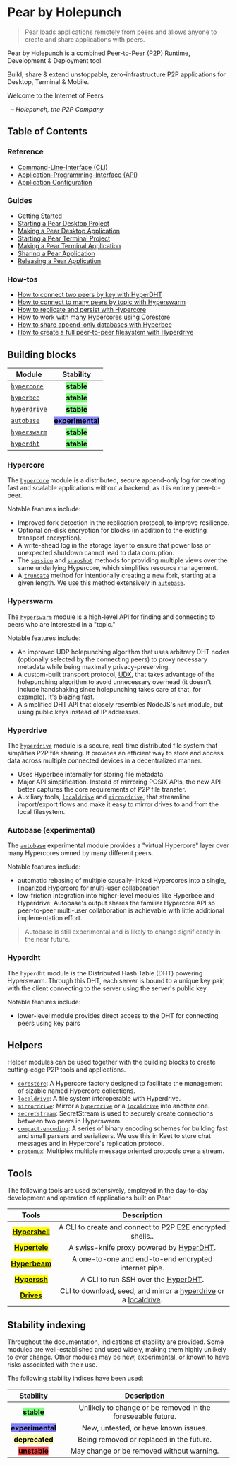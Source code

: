 # Pear by Holepunch

> Pear loads applications remotely from peers and allows anyone to create and share applications with peers.

Pear by Holepunch is a combined Peer-to-Peer (P2P) Runtime, Development & Deployment tool.

Build, share & extend unstoppable, zero-infrastructure P2P applications for Desktop, Terminal & Mobile.

Welcome to the Internet of Peers

&nbsp; _– Holepunch, the P2P Company_

## Table of Contents

### Reference

* [Command-Line-Interface (CLI)](./reference/cli.md)
* [Application-Programming-Interface (API)](./reference/api.md)
* [Application Configuration](./reference/configuration.md)

### Guides

* [Getting Started](./guide/getting-started.md)
* [Starting a Pear Desktop Project](./guide/starting-a-pear-desktop-project.md)
* [Making a Pear Desktop Application](./guide/making-a-pear-desktop-app.md)
* [Starting a Pear Terminal Project](./guide/starting-a-pear-terminal-project.md)
* [Making a Pear Terminal Application](./guide/making-a-pear-terminal-app.md)
* [Sharing a Pear Application](./guide/sharing-a-pear-app.md)
* [Releasing a Pear Application](./guide/releasing-a-pear-app.md)

### How-tos

* [How to connect two peers by key with HyperDHT](./howto/connect-two-peers-by-key-with-hyperdht.md)
* [How to connect to many peers by topic with Hyperswarm](./howto/connect-to-many-peers-by-topic-with-hyperswarm.md)
* [How to replicate and persist with Hypercore](./howto/replicate-and-persist-with-hypercore.md)
* [How to work with many Hypercores using Corestore](./howto/work-with-many-hypercores-using-corestore.md)
* [How to share append-only databases with Hyperbee](./howto/share-append-only-databases-with-hyperbee.md)
* [How to create a full peer-to-peer filesystem with Hyperdrive](./howto/create-a-full-peer-to-peer-filesystem-with-hyperdrive.md)

## Building blocks

|  Module                                         |                           Stability                          |
| ------------------------------------------------| :----------------------------------------------------------: |
| [`hypercore`](./building-blocks/hypercore.md)   |    <mark style="background-color: #80ff80;">**stable**</mark>   |
| [`hyperbee`](./building-blocks/hyperbee.md)     |    <mark style="background-color: #80ff80;">**stable**</mark>   |
| [`hyperdrive`](./building-blocks/hyperdrive.md) |    <mark style="background-color: #80ff80;">**stable**</mark>   |
| [`autobase`](./building-blocks/autobase.md)     | <mark style="background-color: #8484ff;">**experimental**</mark> |
| [`hyperswarm`](./building-blocks/hyperswarm.md) |    <mark style="background-color: #80ff80;">**stable**</mark>   |
| [`hyperdht`](./building-blocks/hyperdht.md)     |    <mark style="background-color: #80ff80;">**stable**</mark>   |

### Hypercore

The [`hypercore`](./building-blocks/hypercore.md) module is a distributed, secure append-only log for creating fast and scalable applications without a backend, as it is entirely peer-to-peer.

Notable features include:

* Improved fork detection in the replication protocol, to improve resilience.
* Optional on-disk encryption for blocks (in addition to the existing transport encryption).
* A write-ahead log in the storage layer to ensure that power loss or unexpected shutdown cannot lead to data corruption.
* The [`session`](./building-blocks/hypercore.md#core.session-options) and [`snapshot`](./building-blocks/hypercore.md#core.snapshot-options) methods for providing multiple views over the same underlying Hypercore, which simplifies resource management.
* A [`truncate`](./building-blocks/hypercore.md#await-core.truncate-newlength-forkid) method for intentionally creating a new fork, starting at a given length. We use this method extensively in [`autobase`](./building-blocks/autobase.md).

### Hyperswarm

The [`hyperswarm`](./building-blocks/hyperswarm.md) module is a high-level API for finding and connecting to peers who are interested in a "topic."

Notable features include:

* An improved UDP holepunching algorithm that uses arbitrary DHT nodes (optionally selected by the connecting peers) to proxy necessary metadata while being maximally privacy-preserving.
* A custom-built transport protocol, [UDX](https://github.com/hyperswarm/libudx), that takes advantage of the holepunching algorithm to avoid unnecessary overhead (it doesn't include handshaking since holepunching takes care of that, for example). It's blazing fast.
* A simplified DHT API that closely resembles NodeJS's `net` module, but using public keys instead of IP addresses.

### Hyperdrive

The [`hyperdrive`](./building-blocks/hyperdrive.md) module is a secure, real-time distributed file system that simplifies P2P file sharing. It provides an efficient way to store and access data across multiple connected devices in a decentralized manner.

* Uses Hyperbee internally for storing file metadata
* Major API simplification. Instead of mirroring POSIX APIs, the new API better captures the core requirements of P2P file transfer.
* Auxiliary tools, [`localdrive`](./helpers/localdrive.md) and [`mirrordrive`](./helpers/mirrordrive.md), that streamline import/export flows and make it easy to mirror drives to and from the local filesystem.

### Autobase (experimental)

The [`autobase`](./building-blocks/autobase.md) experimental module provides a "virtual Hypercore" layer over many Hypercores owned by many different peers. 

Notable features include:

* automatic rebasing of multiple causally-linked Hypercores into a single, linearized Hypercore for multi-user collaboration
* low-friction integration into higher-level modules like Hyperbee and Hyperdrive: Autobase's output shares the familiar Hypercore API so peer-to-peer multi-user collaboration is achievable with little additional implementation effort.

> Autobase is still experimental and is likely to change significantly in the near future.

### Hyperdht

The `hyperdht` module is the Distributed Hash Table (DHT) powering Hyperswarm. Through this DHT, each server is bound to a unique key pair, with the client connecting to the server using the server's public key.

Notable features include:

* lower-level module provides direct access to the DHT for connecting peers using key pairs

## Helpers

Helper modules can be used together with the building blocks to create cutting-edge P2P tools and applications.

* [`corestore`](./helpers/corestore.md): A Hypercore factory designed to facilitate the management of sizable named Hypercore collections.
* [`localdrive`](./helpers/localdrive.md): A file system interoperable with Hyperdrive.
* [`mirrordrive`](./helpers/mirrordrive.md): Mirror a [`hyperdrive`](./building-blocks/hyperdrive.md) or a [`localdrive`](./helpers/localdrive.md) into another one.
* [`secretstream`](./helpers/secretstream.md): SecretStream is used to securely create connections between two peers in Hyperswarm.
* [`compact-encoding`](./helpers/compact-encoding.md): A series of binary encoding schemes for building fast and small parsers and serializers. We use this in Keet to store chat messages and in Hypercore's replication protocol.
* [`protomux`](./helpers/protomux.md): Multiplex multiple message oriented protocols over a stream.

## Tools

The following tools are used extensively, employed in the day-to-day development and operation of applications built on Pear.

|                           Tools                           |                         Description                         |
| :----------------------------------------------------------: | :---------------------------------------------------------: |
|    <mark>**[Hypershell](./tools/hypershell.md)**</mark>   | A CLI to create and connect to P2P E2E encrypted shells.. |
| <mark>**[Hypertele](./tools/hypertele.md)**</mark> | A swiss-knife proxy powered by [HyperDHT](./building-blocks/hyperdht.md).            |
| <mark>**[Hyperbeam](./tools/hyperbeam.md)**</mark> | A one-to-one and end-to-end encrypted internet pipe.          |
|    <mark>**[Hyperssh](./tools/hyperssh.md)**</mark>   | A CLI to run SSH over the [HyperDHT](./building-blocks/hyperdht.md).          |
|    <mark>**[Drives](./tools/drives.md)**</mark>   | CLI to download, seed, and mirror a [hyperdrive](./building-blocks/hyperdrive.md) or a [localdrive](./helpers/localdrive.md).          |


## Stability indexing

Throughout the documentation, indications of stability are provided. Some modules are well-established and used widely, making them highly unlikely to ever change. Other modules may be new, experimental, or known to have risks associated with their use.

The following stability indices have been used:

|                           Stability                          |                         Description                         |
| :----------------------------------------------------------: | :---------------------------------------------------------: |
|    <mark style="background-color: #80ff80;">**stable**</mark>   | Unlikely to change or be removed in the foreseeable future. |
| <mark style="background-color: #8484ff;">**experimental**</mark> |             New, untested, or have known issues.            |
| <mark style="background-color: #ffffa2;">**deprecated**</mark> |           Being removed or replaced in the future.          |
|    <mark style="background-color: #ff4242;">**unstable**</mark>   |          May change or be removed without warning.          |

